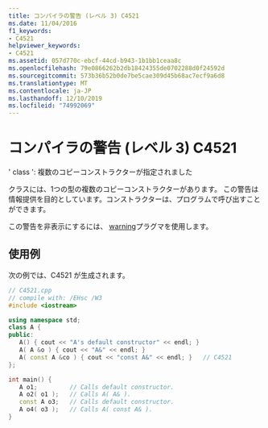 ```yaml
---
title: コンパイラの警告 (レベル 3) C4521
ms.date: 11/04/2016
f1_keywords:
- C4521
helpviewer_keywords:
- C4521
ms.assetid: 057d770c-ebcf-44cd-b943-1b1bb1ceaa8c
ms.openlocfilehash: 79e0866262b2db18424355de0702288d0f24592d
ms.sourcegitcommit: 573b36b52b0de7be5cae309d45b68ac7ecf9a6d8
ms.translationtype: MT
ms.contentlocale: ja-JP
ms.lasthandoff: 12/10/2019
ms.locfileid: "74992069"
---
```

# <a name="compiler-warning-level-3-c4521"></a>コンパイラの警告 (レベル 3) C4521

' class ': 複数のコピーコンストラクターが指定されました

クラスには、1つの型の複数のコピーコンストラクターがあります。 この警告は情報提供を目的としています。コンストラクターは、プログラムで呼び出すことができます。

この警告を非表示にするには、 [warning](../../preprocessor/warning.md)プラグマを使用します。

## <a name="example"></a>使用例

次の例では、C4521 が生成されます。

```cpp
// C4521.cpp
// compile with: /EHsc /W3
#include <iostream>

using namespace std;
class A {
public:
   A() { cout << "A's default constructor" << endl; }
   A( A &o ) { cout << "A&" << endl; }
   A( const A &co ) { cout << "const A&" << endl; }   // C4521
};

int main() {
   A o1;         // Calls default constructor.
   A o2( o1 );   // Calls A( A& ).
   const A o3;   // Calls default constructor.
   A o4( o3 );   // Calls A( const A& ).
}
```
